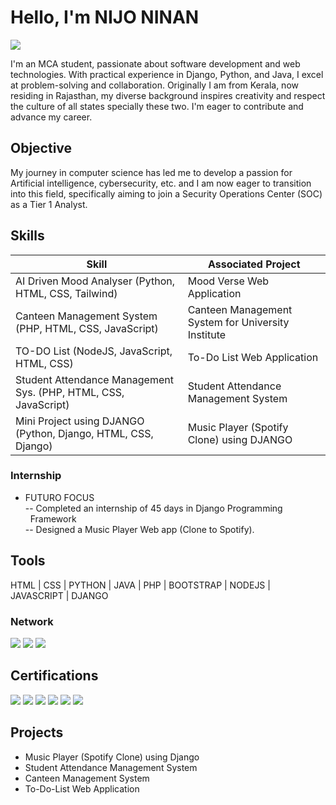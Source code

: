 # Hello, I'm NIJO NINAN
<a href="https://www.linkedin.com/in/nijoninan/"><img src="https://img.shields.io/badge/-LinkedIn-0072b1?&style=for-the-badge&logo=linkedin&logoColor=white" /></a>


I'm an MCA student, passionate about software development and web technologies. With practical experience in Django, Python, and Java, I excel at problem-solving and collaboration. 
Originally I am from Kerala, now residing in Rajasthan, my diverse background inspires creativity and respect the culture of all states specially these two. I'm eager to contribute and advance my career. 

## Objective

My journey in computer science has led me to develop a passion for Artificial intelligence, cybersecurity, etc. and I am now eager to transition into this field, specifically aiming to join a Security Operations Center (SOC) as a Tier 1 Analyst.

## Skills

| Skill                                                           | Associated Project         |
|-----------------------------------------------------------------|----------------------------|
| AI Driven Mood Analyser (Python, HTML, CSS, Tailwind)           | Mood Verse Web Application |
| Canteen Management System (PHP, HTML, CSS, JavaScript)          | Canteen Management System for University Institute|
| TO-DO List (NodeJS, JavaScript, HTML, CSS)                      | To-Do List Web Application |
| Student Attendance Management Sys. (PHP, HTML, CSS, JavaScript) | Student Attendance Management System|
| Mini Project using DJANGO (Python, Django, HTML, CSS, Django)   | Music Player (Spotify Clone) using DJANGO|

### Internship 
-  FUTURO FOCUS <br>
  -- Completed an internship of 45 days in Django Programming <br>
&nbsp;&nbsp;Framework <br>
  -- Designed a Music Player Web app (Clone to Spotify). 


## Tools

HTML  |  CSS  |  PYTHON  |  JAVA  |  PHP  |  BOOTSTRAP  |  NODEJS  |  JAVASCRIPT  |  DJANGO

### Network
<div>
    <a href="https://www.linkedin.com/in/nijoninan/"><img src="https://img.shields.io/badge/-LinkedIn-0072b1?&style=for-the-badge&logo=linkedin&logoColor=white" /></a>
    <a href="https://www.facebook.com/nijo.ajo"><img src="https://img.shields.io/badge/-Facebook-EF3B2D?&style=for-the-badge&logo=Facebook&logoColor=white" /></a>
    <a href="https://www.credly.com/users/nijoninan"><img src="https://img.shields.io/badge/-Credly-777BB4?&style=for-the-badge&logo=Credly&logoColor=white" /></a>
</div>

## Certifications

<div>
<a href="https://drive.google.com/file/d/1tICu0gzJjqyckmAPBV5_wIYgq45TrB2S/view?usp=sharing"><img src="https://img.shields.io/badge/-Data%20Visualization%20Using%20Python%20DJANGO%20By%20Futuro%20Focus-FF4500?&style=for-the-badge&logo=Python&logoColor=white" /></a>
<a href="https://coursera.org/share/e7fe9844fb7a320b114ac00eab5444f4"><img src="https://img.shields.io/badge/-Python%203%20Programming%20By%20Coursera-3776AB?&style=for-the-badge&logo=Python&logoColor=white" /></a>
<a href=""><img src="https://img.shields.io/badge/-JavaScript%20By%20Infosys-F7DF1E?&style=for-the-badge&logo=JavaScript&logoColor=white" /></a>
<a href=""><img src="https://img.shields.io/badge/-React%20Native%20By%20Infosys-61DAFB?&style=for-the-badge&logo=React&logoColor=white" /></a>
<a href="https://www.credly.com/badges/d09d1e05-611f-4691-b77e-497ba5bc8d9f/public_url"><img src="https://img.shields.io/badge/-Introduction%20to%20Business%20Analytics%20By%20Coursera-0072C6?&style=for-the-badge&logo=Power%20BI&logoColor=white" /></a>
<a href="https://www.credly.com/badges/364be763-938e-4f29-9670-e18837ecec08/public_url"><img src="https://img.shields.io/badge/-Data%20Visualization%20and%20Dashboards%20with%20Excel%20and%20Cognos%20By%20Coursera-217346?&style=for-the-badge&logo=Microsoft%20Excel&logoColor=white" /></a>

</div>

## Projects
- Music Player (Spotify Clone) using Django
- Student Attendance Management System
- Canteen Management System
- To-Do-List Web Application
<!---
ni-joe/ni-joe is a ✨ special ✨ repository because its `README.md` (this file) appears on your GitHub profile.
You can click the Preview link to take a look at your changes.
--->
